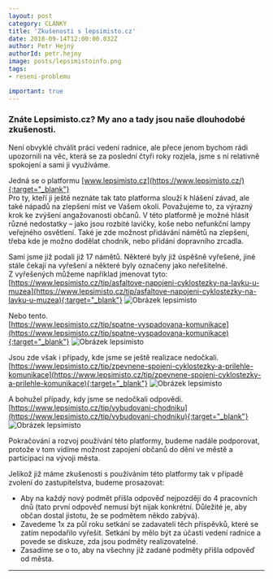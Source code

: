 ```yaml
---
layout: post
category: CLANKY
title: 'Zkušenosti s lepsimisto.cz'
date: 2018-09-14T12:00:00.032Z
author: Petr Hejný
authorId: petr.hejny
image: posts/lepsimistoinfo.png
tags: 
- reseni-problemu

important: true
---
```

### Znáte Lepsimisto.cz? My ano a tady jsou naše dlouhodobé zkušenosti.
Není obvyklé chválit práci vedení radnice, ale přece jenom bychom rádi upozornili na věc, která se za poslední čtyři roky rozjela, jsme s ní relativně spokojení a sami ji využíváme.

Jedná se o platformu [www.lepsimisto.cz](https://www.lepsimisto.cz/){:target="_blank"} <br />Pro ty, kteří ji ještě neznáte tak tato platforma slouží k hlášení závad, ale také nápadů na zlepšení míst ve Vašem okolí. Považujeme to, za výrazný krok ke zvýšení angažovanosti občanů. V této platformě je možné hlásit různé nedostatky – jako jsou rozbité lavičky, koše nebo nefunkční lampy veřejného osvětlení. Také je zde možnost přidávání námětů na zlepšení, třeba kde je možno dodělat chodník, nebo přidání dopravního zrcadla.

Sami jsme již podali již 17 námětů. Některé byly již úspěšně vyřešené, jiné stále čekají na vyřešení a některé byly označeny jako neřešitelné.<br />
Z vyřešených můžeme například jmenovat tyto:<br />
 [https://www.lepsimisto.cz/tip/asfaltove-napojeni-cyklostezky-na-lavku-u-muzea](https://www.lepsimisto.cz/tip/asfaltove-napojeni-cyklostezky-na-lavku-u-muzea){:target="_blank"}
![Obrázek lepsimisto](https://roznov.pirati.cz/assets/img/posts/lepsimisto1.jpg)




Nebo tento.<br />
[https://www.lepsimisto.cz/tip/spatne-vyspadovana-komunikace](https://www.lepsimisto.cz/tip/spatne-vyspadovana-komunikace){:target="_blank"}
![Obrázek lepsimisto](https://roznov.pirati.cz/assets/img/posts/lepsimisto2.jpg)












Jsou zde však i případy, kde jsme se ještě realizace nedočkali.<br />
[https://www.lepsimisto.cz/tip/zpevnene-spojeni-cyklostezky-a-prilehle-komunikace](https://www.lepsimisto.cz/tip/zpevnene-spojeni-cyklostezky-a-prilehle-komunikace){:target="_blank"}
![Obrázek lepsimisto](https://roznov.pirati.cz/assets/img/posts/lepsimisto3.jpg)

A bohužel případy, kdy jsme se nedočkali odpovědi.<br />
[https://www.lepsimisto.cz/tip/vybudovani-chodniku](https://www.lepsimisto.cz/tip/vybudovani-chodniku){:target="_blank"}
![Obrázek lepsimisto](https://roznov.pirati.cz/assets/img/posts/lepsimisto4.jpg)

Pokračování a rozvoj používání této platformy, budeme nadále podporovat, protože v tom vidíme možnost zapojení občanů do dění ve městě a participaci na vývoji města.

Jelikož již máme zkušenosti s používáním této platformy tak v případě zvolení do zastupitelstva, budeme prosazovat:
<ul><li>Aby na každý nový podmět přišla odpověď nejpozději do 4 pracovních dnů (tato první odpověď nemusí být nijak konkrétní. Důležité je, aby občan dostal jistotu, že se podmětem někdo zabývá).</li>
<li>Zavedeme 1x za půl roku setkání se zadavateli těch příspěvků, které se zatím nepodařilo vyřešit. Setkání by mělo být za účasti vedení radnice a povede se  diskuze, zda jsou podměty realizovatelné.</li>
<li>Zasadíme se o to, aby na všechny již zadané podměty přišla odpověď od města.</li></ul>


- - -
